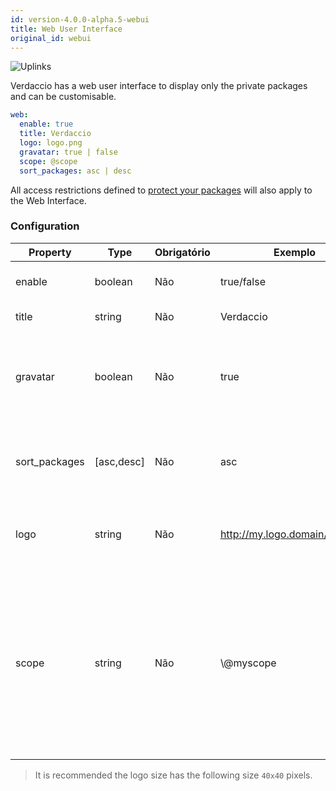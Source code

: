 ```yaml
---
id: version-4.0.0-alpha.5-webui
title: Web User Interface
original_id: webui
---
```

![Uplinks](https://user-images.githubusercontent.com/558752/52916111-fa4ba980-32db-11e9-8a64-f4e06eb920b3.png)

Verdaccio has a web user interface to display only the private packages and can be customisable.

```yaml
web:
  enable: true
  title: Verdaccio
  logo: logo.png
  gravatar: true | false
  scope: @scope
  sort_packages: asc | desc
```

All access restrictions defined to [protect your packages](protect-your-dependencies.md) will also apply to the Web Interface.

### Configuration

| Property      | Type       | Obrigatório | Exemplo                        | Support    | Descrição                                                                                                                                            |
| ------------- | ---------- | ----------- | ------------------------------ | ---------- | ---------------------------------------------------------------------------------------------------------------------------------------------------- |
| enable        | boolean    | Não         | true/false                     | all        | habilitar a interface web                                                                                                                            |
| title         | string     | Não         | Verdaccio                      | all        | Título da página web                                                                                                                                 |
| gravatar      | boolean    | Não         | true                           | `>v4`   | Gravatars will be generated under the hood if this property is enabled                                                                               |
| sort_packages | [asc,desc] | Não         | asc                            | `>v4`   | By default private packages are sorted by ascending                                                                                                  |
| logo          | string     | Não         | http://my.logo.domain/logo.png | all        | a URI where logo is located (header logo)                                                                                                            |
| scope         | string     | Não         | \\@myscope                   | `>v3.x` | If you're using this registry for a specific module scope, specify that scope to set it in the webui instructions header (note: escape @ with \\@) |

> It is recommended the logo size has the following size `40x40` pixels.